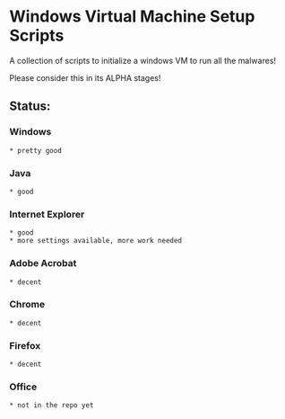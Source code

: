 # Windows Virtual Machine Setup Scripts
A collection of scripts to initialize a windows VM to run all the malwares!

Please consider this in its ALPHA stages!

## Status:
### Windows
    * pretty good
### Java
    * good
### Internet Explorer
    * good
    * more settings available, more work needed
### Adobe Acrobat
    * decent
### Chrome
    * decent
### Firefox
    * decent    
### Office
    * not in the repo yet
